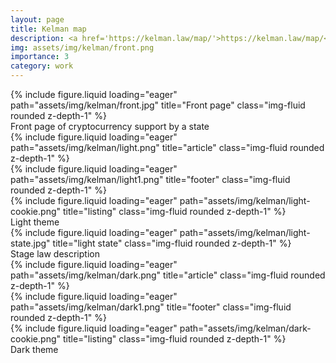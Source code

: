 ```yaml
---
layout: page
title: Kelman map
description: <a href='https://kelman.law/map/'>https://kelman.law/map/</a>
img: assets/img/kelman/front.png
importance: 3
category: work
---
```


<div class="row">
    <div class="col-sm mt-3 mt-md-0">
        {% include figure.liquid loading="eager" path="assets/img/kelman/front.jpg" title="Front page" class="img-fluid rounded z-depth-1" %}
    </div>
</div>
<div class="caption">
    Front page of cryptocurrency support by a state
</div>


<div class="row">
    <div class="col-sm mt-3 mt-md-0">
        {% include figure.liquid loading="eager" path="assets/img/kelman/light.png" title="article" class="img-fluid rounded z-depth-1" %}
    </div>
    <div class="col-sm mt-3 mt-md-0">
        {% include figure.liquid loading="eager" path="assets/img/kelman/light1.png" title="footer" class="img-fluid rounded z-depth-1" %}
    </div>
    <div class="col-sm mt-3 mt-md-0">
        {% include figure.liquid loading="eager" path="assets/img/kelman/light-cookie.png" title="listing" class="img-fluid rounded z-depth-1" %}
    </div>
</div>
<div class="caption">
Light theme
</div>

<div class="row">
    <div class="col-sm mt-3 mt-md-0">
        {% include figure.liquid loading="eager" path="assets/img/kelman/light-state.jpg" title="light state" class="img-fluid rounded z-depth-1" %}
    </div>
</div>
<div class="caption">
    Stage law description
</div>


<div class="row">
    <div class="col-sm mt-3 mt-md-0">
        {% include figure.liquid loading="eager" path="assets/img/kelman/dark.png" title="article" class="img-fluid rounded z-depth-1" %}
    </div>
    <div class="col-sm mt-3 mt-md-0">
        {% include figure.liquid loading="eager" path="assets/img/kelman/dark1.png" title="footer" class="img-fluid rounded z-depth-1" %}
    </div>
    <div class="col-sm mt-3 mt-md-0">
        {% include figure.liquid loading="eager" path="assets/img/kelman/dark-cookie.png" title="listing" class="img-fluid rounded z-depth-1" %}
    </div>
</div>

<div class="caption">
Dark theme
</div>
